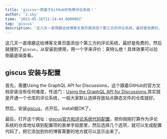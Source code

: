 ```yaml
---
title: 'giscus一款基于GitHub的免费评论系统！'
author: 'J.sky'
time: '2023-05-16T21:14:44.000000Z'
tag: 'giscus'
description: '这几天一直琢磨这给博客文章页面添加个第三方的评论系统，最好是免费的，然后就搜到了`giscus`，从安装到使用，用一个字来评价：真特么绝！'
---
```

这几天一直琢磨这给博客文章页面添加个第三方的评论系统，最好是免费的，然后就搜到了`giscus`，从安装到使用，用一个字来评价：真特么绝！具体效果可以拉倒最底端查看。

## giscus 安装与配置


首先，需要Using the GraphQL API for Discussions，这个跟着GitHub的官方文档安装没有任何难度，传送门：[Using the GraphQL API for Discussions](https://docs.github.com/en/graphql/guides/using-the-graphql-api-for-discussions),其实就是开通一个仓库的评论系统，一般大家默认选择存放站点静态文件的仓库就好。

然后，安装[giscus](https://github.com/apps/giscus)，点开后，install就OK了。

最后，打开这个网址：[giscus官方和评论系统代码配置](https://giscus.app/zh-CN)，把你刚刚打算作为评论系统的仓库地址填到配置项的表单字段那里，然后选择几个选项，就可以生成配置代码了，把它添加到你的博客需要的地方就可以显示出来了。